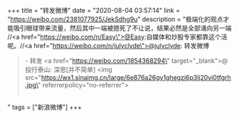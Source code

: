 +++
title = "转发微博"
date = "2020-08-04 03:57:14"
link = "https://weibo.com/2381077925/JekSdhg9u"
description = "极端化的观点才能吸引眼球带来流量，然后其中一端被摁死了不让说，结果必然是全部涌向另一端 //<a href=\"https://weibo.com/n/Easy\">@Easy</a>:自媒体和炒股专家都靠这个活呢。//<a href=\"https://weibo.com/n/julyclyde\">@julyclyde</a>: 转发微博<br><blockquote> - 转发 <a href=\"https://weibo.com/1854368294\" target=\"_blank\">@投行泰山</a>: 深思[并不简单] <img src=\"https://wx1.sinaimg.cn/large/6e876a26gy1ghegzi6p3lj20yi0tfgrh.jpg\" referrerpolicy=\"no-referrer\"><br><br></blockquote>"
tags = ["新浪微博"]
+++
